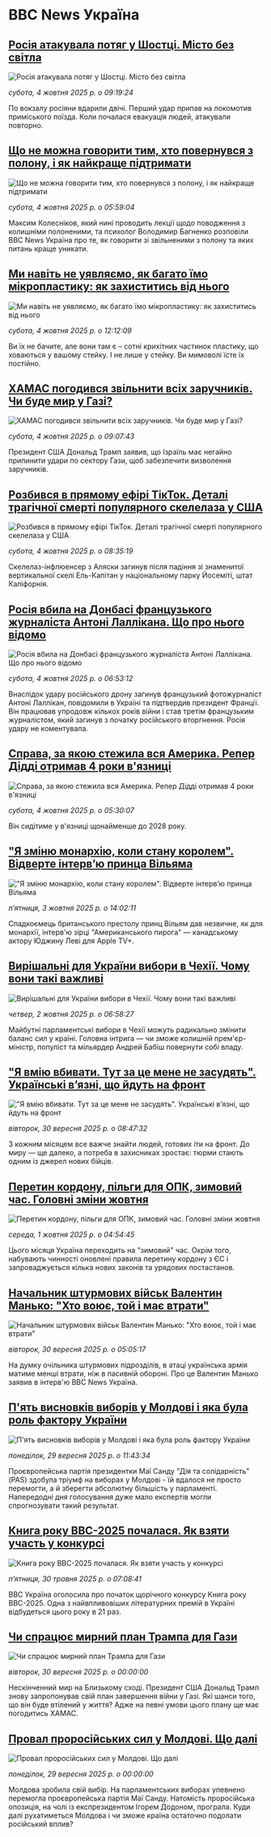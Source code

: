 # BBC News Україна## [Росія атакувала потяг у Шостці. Місто без світла ](https://www.bbc.com/ukrainian/articles/cp8wx755xeeo?at_medium=RSS&at_campaign=rss?at_campaign=githubrss)![Росія атакувала потяг у Шостці. Місто без світла ](https://ichef.bbci.co.uk/ace/ws/240/cpsprodpb/6471/live/be5da940-a120-11f0-909f-795e864c8891.jpg)_субота, 4 жовтня 2025 р. о 09:19:24_По вокзалу росіяни вдарили двічі. Перший удар припав на локомотив приміського поїзда. Коли почалася евакуація людей, атакували повторно.## [Що не можна говорити тим, хто повернувся з полону, і як найкраще підтримати](https://www.bbc.com/ukrainian/articles/cly9py9rj9do?at_medium=RSS&at_campaign=rss?at_campaign=githubrss)![Що не можна говорити тим, хто повернувся з полону, і як найкраще підтримати](https://ichef.bbci.co.uk/ace/ws/240/cpsprodpb/dccc/live/31bf9030-9f85-11f0-88e2-0d84588ac59c.jpg)_субота, 4 жовтня 2025 р. о 05:59:04_Максим Колесніков, який нині проводить лекції щодо поводження з колишніми полоненими, та психолог Володимир Багненко розповіли BBC News Україна про те, як говорити зі звільненими з полону та яких питань краще уникати.## [Ми навіть не уявляємо, як багато їмо мікропластику: як захиститись від нього ](https://www.bbc.com/ukrainian/articles/c0jqdyz94npo?at_medium=RSS&at_campaign=rss?at_campaign=githubrss)![Ми навіть не уявляємо, як багато їмо мікропластику: як захиститись від нього ](https://ichef.bbci.co.uk/ace/ws/240/cpsprodpb/225a/live/57fda950-9876-11f0-858a-a904eacbef23.jpg)_субота, 4 жовтня 2025 р. о 12:12:09_Ви їх не бачите, але вони там є – сотні крихітних частинок пластику, що ховаються у вашому стейку. І не лише у стейку. Ви мимоволі їсте їх постійно.## [ХАМАС погодився звільнити всіх заручників. Чи буде мир у Газі?](https://www.bbc.com/ukrainian/articles/c1791lj0zxqo?at_medium=RSS&at_campaign=rss?at_campaign=githubrss)![ХАМАС погодився звільнити всіх заручників. Чи буде мир у Газі?](https://ichef.bbci.co.uk/ace/ws/240/cpsprodpb/2584/live/22feadf0-a071-11f0-8e96-c780fc969850.jpg)_субота, 4 жовтня 2025 р. о 09:07:43_Президент США Дональд Трамп заявив, що Ізраїль має негайно припинити удари по сектору Гази, щоб забезпечити визволення заручників.## [Розбився в прямому ефірі ТікТок. Деталі трагічної смерті популярного скелелаза у США](https://www.bbc.com/ukrainian/articles/c3vz0k0pd72o?at_medium=RSS&at_campaign=rss?at_campaign=githubrss)![Розбився в прямому ефірі ТікТок. Деталі трагічної смерті популярного скелелаза у США](https://ichef.bbci.co.uk/ace/ws/240/cpsprodpb/6c59/live/87839810-a0d2-11f0-b42b-a5356aa7b135.jpg)_субота, 4 жовтня 2025 р. о 08:35:19_Скелелаз-інфлюенсер з Аляски загинув після падіння зі знаменитої вертикальної скелі Ель-Капітан у національному парку Йосеміті, штат Каліфорнія.## [Росія вбила на Донбасі французького журналіста Антоні Лаллікана. Що про нього відомо](https://www.bbc.com/ukrainian/articles/cx23lnz5wy4o?at_medium=RSS&at_campaign=rss?at_campaign=githubrss)![Росія вбила на Донбасі французького журналіста Антоні Лаллікана. Що про нього відомо](https://ichef.bbci.co.uk/ace/ws/240/cpsprodpb/e3d7/live/617f41b0-a090-11f0-b1b3-b903aa8071ae.jpg)_субота, 4 жовтня 2025 р. о 06:53:12_Внаслідок удару російського дрону загинув французький фотожурналіст Антоні Лаллікан, повідомили в Україні та підтвердив президент Франції. Він працював упродовж кількох років війни і став третім французьким журналістом, який загинув з початку російського вторгнення. Росія удару не коментувала.## [Справа, за якою стежила вся Америка. Репер Дідді отримав 4 роки в'язниці](https://www.bbc.com/ukrainian/articles/c4g5yd15306o?at_medium=RSS&at_campaign=rss?at_campaign=githubrss)![Справа, за якою стежила вся Америка. Репер Дідді отримав 4 роки в'язниці](https://ichef.bbci.co.uk/ace/ws/240/cpsprodpb/4125/live/3e768730-a092-11f0-928c-71dbb8619e94.png)_субота, 4 жовтня 2025 р. о 05:30:07_Він сидітиме у в'язниці щонайменше до 2028 року.## ["Я зміню монархію, коли стану королем". Відверте інтервʼю принца Вільяма](https://www.bbc.com/ukrainian/articles/c62l1d0wxz5o?at_medium=RSS&at_campaign=rss?at_campaign=githubrss)!["Я зміню монархію, коли стану королем". Відверте інтервʼю принца Вільяма](https://ichef.bbci.co.uk/ace/ws/240/cpsprodpb/4fb1/live/274775d0-a05e-11f0-928c-71dbb8619e94.jpg)_пʼятниця, 3 жовтня 2025 р. о 14:02:11_Спадкоємець британського престолу принц Вільям дав незвичне, як для монархії, інтерв'ю зірці "Американського пирога" — канадському актору Юджину Леві для Apple TV+.## [Вирішальні для України вибори в Чехії. Чому вони такі важливі](https://www.bbc.com/ukrainian/articles/cwyw2zjene2o?at_medium=RSS&at_campaign=rss?at_campaign=githubrss)![Вирішальні для України вибори в Чехії. Чому вони такі важливі](https://ichef.bbci.co.uk/ace/ws/240/cpsprodpb/72be/live/dc758b50-9edc-11f0-9cc3-55b0375a170c.jpg)_четвер, 2 жовтня 2025 р. о 06:58:27_Майбутні парламентські вибори в Чехії можуть радикально змінити баланс сил у країні. Головна інтрига — чи зможе колишній прем'єр-міністр, популіст та мільярдер Андрей Бабіш повернути собі владу.## ["Я вмію вбивати. Тут за це мене не засудять". Українські вʼязні, що йдуть на фронт](https://www.bbc.com/ukrainian/articles/c3rv337g21jo?at_medium=RSS&at_campaign=rss?at_campaign=githubrss)!["Я вмію вбивати. Тут за це мене не засудять". Українські вʼязні, що йдуть на фронт](https://ichef.bbci.co.uk/ace/ws/240/cpsprodpb/256a/live/090d4650-9d1e-11f0-bc17-37f040c2fadb.jpg)_вівторок, 30 вересня 2025 р. о 08:47:32_З кожним місяцем все важче знайти людей, готових іти на фронт. До миру — ще далеко, а потреба в захисниках зростає: тюрми стають одним із джерел нових бійців.## [Перетин кордону, пільги для ОПК, зимовий час. Головні зміни жовтня](https://www.bbc.com/ukrainian/articles/cvgv3pggvzzo?at_medium=RSS&at_campaign=rss?at_campaign=githubrss)![Перетин кордону, пільги для ОПК, зимовий час. Головні зміни жовтня](https://ichef.bbci.co.uk/ace/ws/240/cpsprodpb/bd45/live/2d336ad0-9d34-11f0-82af-53ec555e619b.jpg)_середа, 1 жовтня 2025 р. о 04:54:45_Цього місяця Україна переходить на "зимовий" час. Окрім того, набувають чинності оновлені правила перетину кордону з ЄС і запроваджується кілька нових законів та урядових постастанов.## [Начальник штурмових військ Валентин Манько: "Хто воює, той і має втрати"](https://www.bbc.com/ukrainian/articles/clyd089jge4o?at_medium=RSS&at_campaign=rss?at_campaign=githubrss)![Начальник штурмових військ Валентин Манько: "Хто воює, той і має втрати"](https://ichef.bbci.co.uk/ace/ws/240/cpsprodpb/7787/live/45949030-9d3f-11f0-973f-51ea2fc41b54.jpg)_вівторок, 30 вересня 2025 р. о 05:05:17_На думку очільника штурмових підрозділів, в атаці українська армія матиме менші втрати, ніж в пасивній обороні. Про це Валентин Манько заявив в інтерв'ю ВВС News Україна.## [П'ять висновків виборів у Молдові і яка була роль фактору України](https://www.bbc.com/ukrainian/articles/c7015kx2ly3o?at_medium=RSS&at_campaign=rss?at_campaign=githubrss)![П'ять висновків виборів у Молдові і яка була роль фактору України](https://ichef.bbci.co.uk/ace/ws/240/cpsprodpb/f21f/live/e598bc90-9d1d-11f0-aa0c-6923d2781ecc.jpg)_понеділок, 29 вересня 2025 р. о 11:43:34_Проєвропейська партія президентки Маї Санду "Дія та солідарність" (PAS) здобула тріумф на виборах у Молдові - їй вдалося не просто перемогти, а й зберегти абсолютну більшість у парламенті. Напередодні дня голосування дуже мало експертів могли спрогнозувати такий результат.## [Книга року BBC-2025 почалася. Як взяти участь у конкурсі ](https://www.bbc.com/ukrainian/articles/clygdp91lk7o?at_medium=RSS&at_campaign=rss?at_campaign=githubrss)![Книга року BBC-2025 почалася. Як взяти участь у конкурсі ](https://ichef.bbci.co.uk/ace/ws/240/cpsprodpb/01eb/live/6dc71a60-3b9b-11f0-b0d7-71720076f013.jpg)_пʼятниця, 30 травня 2025 р. о 07:08:41_BBC Україна оголосила про початок щорічного конкурсу Книга року BBC-2025. Одна з найвпливовіших літературних премій в Україні відбудеться цього року в 21 раз.## [Чи спрацює мирний план Трампа для Гази](https://www.youtube.com/watch?v=zZy_YKFJ7iw&at_medium=RSS&at_campaign=rss?at_campaign=githubrss)![Чи спрацює мирний план Трампа для Гази](https://ichef.bbci.co.uk/ace/standard/240/cpsprodpb/8a7d/live/a03d10e0-9e0f-11f0-b741-177e3e2c2fc7.jpg)_вівторок, 30 вересня 2025 р. о 00:00:00_Нескінченний мир на Близькому сході. Президент США Дональд Трамп знову запропонував свій план завершення війни у Газі. Які шанси того, що він буде втілений у життя? Адже на певні умови цього плану ще має погодитись ХАМАС.## [Провал проросійських сил у Молдові. Що далі](https://www.youtube.com/watch?v=3C7tGFc0hqk&at_medium=RSS&at_campaign=rss?at_campaign=githubrss)![Провал проросійських сил у Молдові. Що далі](https://ichef.bbci.co.uk/ace/standard/240/cpsprodpb/8a17/live/35a5e290-9d4a-11f0-92db-77261a15b9d2.jpg)_понеділок, 29 вересня 2025 р. о 00:00:00_Молдова зробила свій вибір. На парламентських виборах упевнено перемогла проєвропейська партія Маї Санду. Натомість проросійська опозиція, на чолі із експрезидентом Ігорем Додоном, програла. Куди далі рухатиметься Молдова і чи зможе країна остаточно подолати російський вплив?